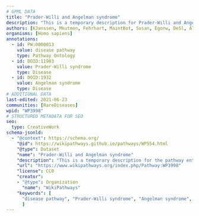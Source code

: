 ```yaml
---
# GPML DATA
title: "Prader-Willi and Angelman syndrome"
description: "This is a temporary description for Prader-Willi and Angelman syndrome"
authors: [KJanssen, Mkutmon, Fehrhart, MaintBot, Susan, Egonw, DeSl, AlexanderPico, Ariutta, Khanspers, Eweitz, Finterly]
organisms: [Homo sapiens]
annotations:
  - id: PW:0000013
    value: disease pathway
    type: Pathway Ontology
  - id: DOID:11983
    value: Prader-Willi syndrome
    type: Disease
  - id: DOID:1932
    value: Angelman syndrome
    type: Disease
# ADDITIONAL DATA
last-edited: 2021-06-23
communities: [RareDiseases]
wpid: "WP3998"
# STRUCTURED METADATA FOR SEO
seo:
  type: CreativeWork
schema-jsonld:
  - "@context": https://schema.org/
    "@id": https://wikipathways.github.io/pathways/WP554.html
    "@type": Dataset
    "name": "Prader-Willi and Angelman syndrome"
    "description": "This is a temporary description for the pathway entitled: Prader-Willi and Angelman syndrome"
    "url": "https://www.wikipathways.org/index.php/Pathway:WP3998"
    "license": CC0
    "creator":
    - "@type": Organization
      "name": "WikiPathways"
    "keywords": [
      "disease pathway", "Prader-Willi syndrome", "Angelman syndrome",
      ]
---
```

